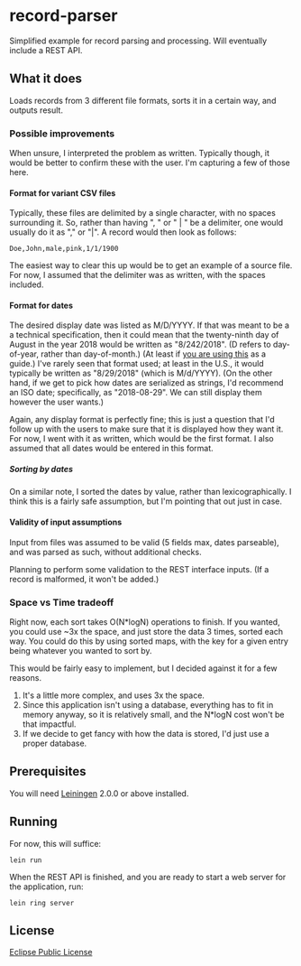 # record-parser

Simplified example for record parsing and processing. Will eventually include a REST API.

## What it does

Loads records from 3 different file formats, sorts it in a certain way, and outputs result.

### Possible improvements

When unsure, I interpreted the problem as written. Typically though,
it would be better to confirm these with the user. I'm capturing a few of those here.

#### Format for variant CSV files
Typically, these files are delimited by a single character, with no spaces surrounding it.
So, rather than having ", " or " | " be a delimiter, one would usually do it as "," or "|".
A record would then look as follows:
```
Doe,John,male,pink,1/1/1900
```
The easiest way to clear this up would be to get an example of a source file. For now,
I assumed that the delimiter was as written, with the spaces included.

#### Format for dates
The desired display date was listed as M/D/YYYY.
If that was meant to be a a technical specification, then it could mean that
the twenty-ninth day of August in the year 2018 would be written as "8/242/2018". 
(D refers to day-of-year, rather than day-of-month.)
(At least if [you are using this](https://docs.oracle.com/javase/8/docs/api/java/text/SimpleDateFormat.html) as a guide.)
I've rarely seen that format used; at least in the U.S., it would typically be written
as "8/29/2018" (which is M/d/YYYY).
(On the other hand, if we get to pick how dates are serialized as strings,
I'd recommend an ISO date; specifically, as "2018-08-29". We can still display
them however the user wants.)

Again, any display format is perfectly fine; this is just a question that I'd follow
up with the users to make sure that it is displayed how they want it. For now,
I went with it as written, which would be the first format. I also assumed that all
dates would be entered in this format.

##### Sorting by dates
On a similar note, I sorted the dates by value, rather than lexicographically.
I think this is a fairly safe assumption, but I'm pointing that out just in case.

#### Validity of input assumptions
Input from files was assumed to be valid (5 fields max, dates parseable),
and was parsed as such, without additional checks.

Planning to perform some validation to the REST interface inputs.
(If a record is malformed, it won't be added.)

### Space vs Time tradeoff

Right now, each sort takes O(N*logN) operations to finish.
If you wanted, you could use ~3x the space, and just store the data 3 times,
sorted each way. You could do this by using sorted maps, with the key for a given entry
being whatever you wanted to sort by.

This would be fairly easy to implement, but I decided against it for a few reasons.
1. It's a little more complex, and uses 3x the space.
2. Since this application isn't using a database, everything has to fit in memory anyway,
   so it is relatively small, and the N*logN cost won't be that impactful.
3. If we decide to get fancy with how the data is stored, I'd just use a proper database.

## Prerequisites

You will need [Leiningen][] 2.0.0 or above installed.

[leiningen]: https://github.com/technomancy/leiningen

## Running
For now, this will suffice:

    lein run

When the REST API is finished, and you are ready
to start a web server for the application, run:

    lein ring server

## License
 [Eclipse Public License](http://www.eclipse.org/legal/epl-v10.html)
